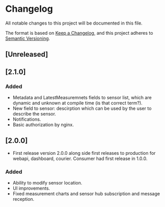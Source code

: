 # Changelog

All notable changes to this project will be documented in this file.

The format is based on [Keep a Changelog](https://keepachangelog.com/en/1.1.0/),
and this project adheres to [Semantic Versioning](https://semver.org/spec/v2.0.0.html).

## [Unreleased]

## [2.1.0]
### Added
- Metadata and LatestMeasuremnets fields to sensor list, which are dynamic and unknown at compile time (is that correct term?).
- New field to sensor: descirption which can be used by the user to describe the sensor.
- Notifications.
- Basic authorization by nginx.

## [2.0.0]
- First release version 2.0.0 along side first releases to production for webapi, dashboard, courier. Consumer had first release in 1.0.0.
### Added
- Ability to modify sensor location.
- UI improvements.
- Fixed measurement charts and sensor hub subscription and message reception.
